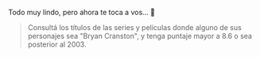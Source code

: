 Todo muy lindo, pero ahora te toca a vos... :grimacing:

> Consultá los títulos de las series y películas donde alguno de sus personajes sea "Bryan Cranston", y tenga puntaje mayor a 8.6 o sea posterior al 2003.

